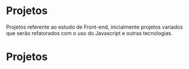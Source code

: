 # Projetos
Projetos referente ao estudo de Front-end, inicialmente projetos variados que serão refatorados com o uso do Javascript e outras tecnologias.
# Projetos
